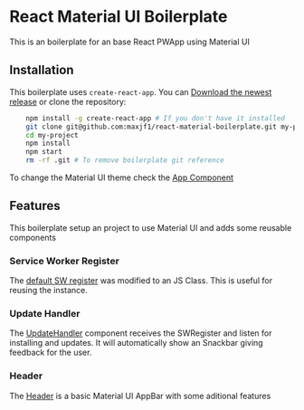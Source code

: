 # React Material UI Boilerplate

This is an boilerplate for an base React PWApp using Material UI

## Installation

This boilerplate uses `create-react-app`. You can [Download the newest release](https://github.com/maxjf1/react-material-boilerplate/releases) or clone the repository:

```sh
    npm install -g create-react-app # If you don't have it installed
    git clone git@github.com:maxjf1/react-material-boilerplate.git my-project
    cd my-project
    npm install
    npm start
    rm -rf .git # To remove boilerplate git reference
```

To change the Material UI theme check the [App Component](src/App.js)

## Features

This boilerplate setup an project to use Material UI and adds some reusable components

### Service Worker Register

The [default SW register](src/registerServiceWorker.js) was modified to an JS Class. This is useful for reusing the instance.

### Update Handler

The [UpdateHandler](src/components/UpdateHandler.js) component receives the SWRegister and listen for installing and updates. It will automatically show an Snackbar giving feedback for the user.

### Header

The [Header](src/components/Header.js) is a basic Material UI AppBar with some aditional features
